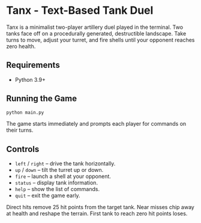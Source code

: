 # Tanx - Text-Based Tank Duel

Tanx is a minimalist two-player artillery duel played in the terminal. Two tanks
face off on a procedurally generated, destructible landscape. Take turns to move,
adjust your turret, and fire shells until your opponent reaches zero health.

## Requirements

* Python 3.9+

## Running the Game

```bash
python main.py
```

The game starts immediately and prompts each player for commands on their turns.

## Controls

* `left` / `right` – drive the tank horizontally.
* `up` / `down` – tilt the turret up or down.
* `fire` – launch a shell at your opponent.
* `status` – display tank information.
* `help` – show the list of commands.
* `quit` – exit the game early.

Direct hits remove 25 hit points from the target tank. Near misses chip away at
health and reshape the terrain. First tank to reach zero hit points loses.

